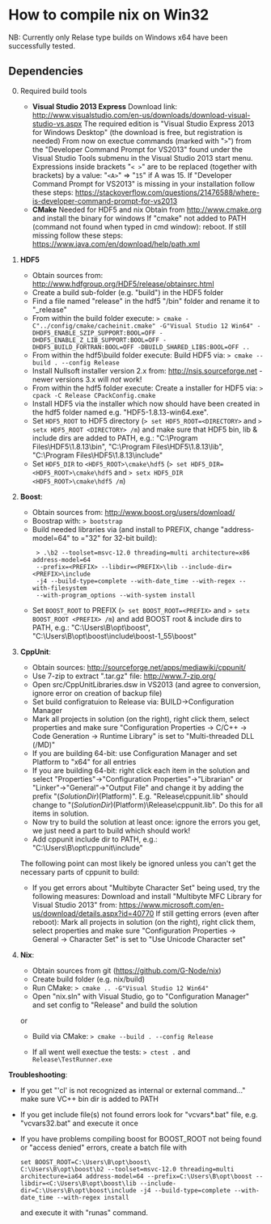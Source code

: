 How to compile nix on Win32
===========================

NB: Currently only Relase type builds on Windows x64 have been successfully tested.

Dependencies
------------

0) Required build tools
   - **Visual Studio 2013 Express**
     Download link: http://www.visualstudio.com/en-us/downloads/download-visual-studio-vs.aspx
     The required edition is "Visual Studio Express 2013 for Windows Desktop" (the download is free, but registration is needed)
     From now on exectue commands (marked with "`>`") from the "Developer Command Prompt for VS2013" found under the Visual Studio Tools submenu in the Visual Studio 2013 start menu.
     Expressions inside brackets "`< >`" are to be replaced (together with brackets) by a value: "`<A>`" => "`15`" if A was 15.
     If "Developer Command Prompt for VS2013" is missing in your installation follow these steps: https://stackoverflow.com/questions/21476588/where-is-developer-command-prompt-for-vs2013
   - **CMake**
     Needed for HDF5 and nix
	   Obtain from http://www.cmake.org and install the binary for windows
	   If "cmake" not added to PATH (command not found when typed in cmd window): reboot. If still missing follow these steps: https://www.java.com/en/download/help/path.xml

1) **HDF5**
   - Obtain sources from: http://www.hdfgroup.org/HDF5/release/obtainsrc.html
   - Create a build sub-folder (e.g. "build") in the HDF5 folder
   - Find a file named "release" in the hdf5 "/bin" folder and rename it to "_release"
   - From within the build folder execute:
     ```> cmake -C"../config/cmake/cacheinit.cmake" -G"Visual Studio 12 Win64" -DHDF5_ENABLE_SZIP_SUPPORT:BOOL=OFF -DHDF5_ENABLE_Z_LIB_SUPPORT:BOOL=OFF -DHDF5_BUILD_FORTRAN:BOOL=OFF -DBUILD_SHARED_LIBS:BOOL=OFF ..```
   - From within the hdf5\build folder execute:
       Build HDF5 via: `> cmake --build . --config Release`
   - Install Nullsoft installer version 2.x from: http://nsis.sourceforge.net - newer versions 3.x will _not_ work!
   - From within the hdf5 folder execute:
       Create a installer for HDF5 via: `> cpack -C Release CPackConfig.cmake`
   - Install HDF5 via the installer which now should have been created in the hdf5 folder named e.g. "HDF5-1.8.13-win64.exe". 
   - Set `HDF5_ROOT` to HDF5 directory (`> set HDF5_ROOT=<DIRECTORY>` and `> setx HDF5_ROOT <DIRECTORY> /m`) and make sure that HDF5 bin, lib & include dirs are added to PATH, e.g.: "C:\Program Files\HDF5\1.8.13\bin", "C:\Program Files\HDF5\1.8.13\lib", "C:\Program Files\HDF5\1.8.13\include"
   - Set `HDF5_DIR` to `<HDF5_ROOT>\cmake\hdf5` (`> set HDF5_DIR=<HDF5_ROOT>\cmake\hdf5` and `> setx HDF5_DIR <HDF5_ROOT>\cmake\hdf5 /m`) 

2) **Boost**:
   - Obtain sources from: http://www.boost.org/users/download/
   - Boostrap with: `> bootstrap`
   - Build needed libraries via (and install to PREFIX, change "address-model=64" to ="32" for 32-bit build):
     ```
      > .\b2 --toolset=msvc-12.0 threading=multi architecture=x86 address-model=64
      --prefix=<PREFIX> --libdir=<PREFIX>\lib --include-dir=<PREFIX>\include
      -j4 --build-type=complete --with-date_time --with-regex --with-filesystem 
      --with-program_options --with-system install

     ```
   - Set `BOOST_ROOT` to PREFIX (`> set BOOST_ROOT=<PREFIX>` and `> setx BOOST_ROOT <PREFIX> /m`) and add BOOST root & include dirs to PATH, e.g.: "C:\Users\B\opt\boost", "C:\Users\B\opt\boost\include\boost-1_55\boost"

3) **CppUnit**:
   - Obtain sources: http://sourceforge.net/apps/mediawiki/cppunit/
   - Use 7-zip to extract ".tar.gz" file: http://www.7-zip.org/
   - Open src/CppUnitLibraries.dsw in VS2013 (and agree to conversion, ignore error on creation of backup file)
   - Set build configratuion to Release via: BUILD->Configuration Manager
   - Mark all projects in solution (on the right), right click them, select properties and make sure "Configuration Properties -> C/C++ -> Code Generation -> Runtime Library" is set to "Multi-threaded DLL (/MD)"
   - If you are building 64-bit: use Configuration Manager and set Platform to "x64" for all entries
   - If you are building 64-bit: right click each item in the solution and select "Properties"->"Configuration Properties"->"Librarian" or "Linker"->"General"->"Output File" and change it by adding the prefix "$(SolutionDir)$(Platform)". E.g. "Release\cppunit.lib" should change to "$(SolutionDir)$(Platform)\Release\cppunit.lib". Do this for all items in solution.
   - Now try to build the solution at least once: ignore the errors you get, we just need a part to build which should work!
   - Add cppunit include dir to PATH, e.g.: "C:\Users\B\opt\cppunit\include"
   
   The following point can most likely be ignored unless you can't get the necessary parts of cppunit to build:
   
   - If you get errors about "Multibyte Character Set" being used, try the following measures: 
       Download and install "Multibyte MFC Library for Visual Studio 2013" from: https://www.microsoft.com/en-us/download/details.aspx?id=40770
       If still getting errors (even after reboot): Mark all projects in solution (on the right), right click them, select properties and make sure "Configuration Properties -> General -> Character Set" is set to "Use Unicode Character set"

4) **Nix**:
   - Obtain sources from git (https://github.com/G-Node/nix)
   - Create build folder (e.g. nix/build)
   - Run CMake: `> cmake .. -G"Visual Studio 12 Win64"`
   - Open "nix.sln" with Visual Studio, go to "Configuration Manager" and set config to "Release" and build the solution
   
   or
   
   - Build via CMake: `> cmake --build . --config Release`
   
   
   - If all went well exectue the tests: `> ctest .` and `Release\TestRunner.exe`

**Troubleshooting**:

   - If you get "'cl' is not recognized as internal or external command..." make sure VC++ bin dir is added to PATH
   - If you get include file(s) not found errors look for "vcvars*.bat" file, e.g. "vcvars32.bat" and execute it once
   - If you have problems compiling boost for BOOST_ROOT not being found or "access denied" errors, create a batch file with

     ```
     set BOOST_ROOT=C:\Users\B\opt\boost\
     C:\Users\B\opt\boost\b2 --toolset=msvc-12.0 threading=multi architecture=ia64 address-model=64 --prefix=C:\Users\B\opt\boost --libdir=<C:\Users\B\opt\boost\lib --include-dir=C:\Users\B\opt\boost\include -j4 --build-type=complete --with-date_time --with-regex install
     ```

     and execute it with "runas" command.

